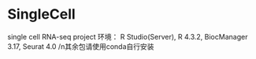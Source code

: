 # SingleCell
single cell RNA-seq project
环境： R Studio(Server), R 4.3.2, BiocManager 3.17, Seurat 4.0
/n其余包请使用conda自行安装
